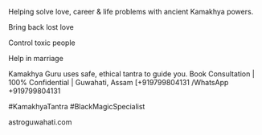 Helping solve love, career & life problems with ancient Kamakhya powers.

Bring back lost love

Control toxic people

Help in marriage

Kamakhya Guru uses safe, ethical tantra to guide you. 
Book Consultation | 100% Confidential | Guwahati, Assam
[+919799804131 /WhatsApp +919799804131

#KamakhyaTantra #BlackMagicSpecialist

astroguwahati.com
